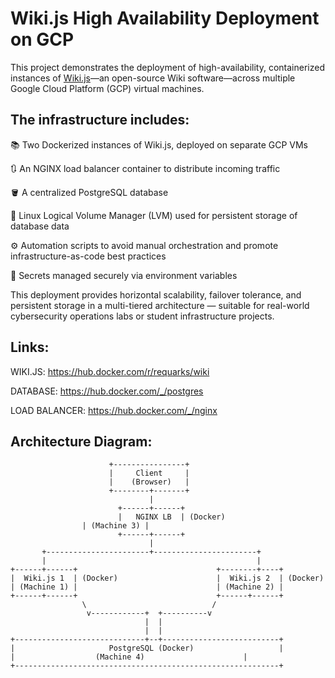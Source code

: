 # Wiki.js High Availability Deployment on GCP
This project demonstrates the deployment of high-availability, containerized instances of [Wiki.js](https://wiki.js.org/)—an open-source Wiki software—across multiple Google Cloud Platform (GCP) virtual machines.

## The infrastructure includes:

📚 Two Dockerized instances of Wiki.js, deployed on separate GCP VMs

🔃 An NGINX load balancer container to distribute incoming traffic

🪣 A centralized PostgreSQL database

💾 Linux Logical Volume Manager (LVM) used for persistent storage of database data

⚙️ Automation scripts to avoid manual orchestration and promote infrastructure-as-code best practices

🔐 Secrets managed securely via environment variables

This deployment provides horizontal scalability, failover tolerance, and persistent storage in a multi-tiered architecture — suitable for real-world cybersecurity operations labs or student infrastructure projects.

## Links:
WIKI.JS: https://hub.docker.com/r/requarks/wiki

DATABASE: https://hub.docker.com/_/postgres

LOAD BALANCER: https://hub.docker.com/_/nginx


## Architecture Diagram:


                          +----------------+
                          |     Client     |
                          |    (Browser)   |
                          +--------+-------+
                                   |
                            +------+------+
                            |   NGINX LB  | (Docker)
			        | (Machine 3) |
                            +------+------+
                                   |
           +-----------------------+-----------------------+
           |                                               |
    +------+------+                               +--------+----+
    |  Wiki.js 1  | (Docker)                      |  Wiki.js 2  | (Docker)
    | (Machine 1) |                               | (Machine 2) |
    +------+------+                               +------+------+
                    \                            /        
                     v------------+  +----------v           
                                  |  |                       
                                  |  |
    +-----------------------------+--+--------------------------+                       
    |                     PostgreSQL (Docker)                   |
    |		           (Machine 4)                      |
    +-----------------------------------------------------------+
